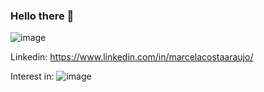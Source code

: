 ### Hello there 👋

![image](https://user-images.githubusercontent.com/69991183/230745234-a35979a8-9984-43ed-b111-427b499e5c65.png)   

Linkedin: https://www.linkedin.com/in/marcelacostaaraujo/   


Interest in: 
![image](https://user-images.githubusercontent.com/69991183/230748483-eccaf9ed-15a4-4e04-8e77-2413de27055e.png)





